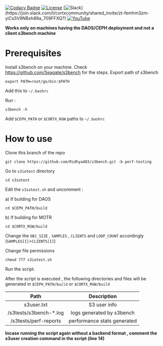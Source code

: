 [![Codacy Badge](https://api.codacy.com/project/badge/Grade/f0def607de884e2098570eae7b3f3e5e)](https://app.codacy.com/gh/Seagate/s3bench?utm_source=github.com&utm_medium=referral&utm_content=Seagate/s3bench&utm_campaign=Badge_Grade_Settings) [![License](https://img.shields.io/badge/License-MIT-blue.svg)](https://github.com/Seagate/s3bench/blob/main/LICENSE) [![Slack](https://img.shields.io/badge/chat-on%20Slack-blue")](https://join.slack.com/t/cortxcommunity/shared_invite/zt-femhm3zm-yiCs5V9NBxh89a_709FFXQ?) [![YouTube](https://img.shields.io/badge/Video-YouTube-red)](https://cortx.link/videos)



**Works only on machines having the DAOS/CEPH deployment and not a client s3bench machine**


# Prerequisites 
Install s3bench on your machine. Check https://github.com/Seagate/s3bench for the steps.
Export path of s3bench
```
export PATH=root/go/bin:$PATH
```
Add this to ```~/.bashrc```

Run :
```
s3bench -h
```
Add ```$CEPH_PATH``` or ```$CORTX_RGW``` paths to ```~/.bashrc```


# How to use 
Clone this branch of the repo 

```
git clone https://github.com/Ridhya483/s3bench.git -b perf-testing
```
Go to ```s3iotest``` directory
```
cd s3iotest
```
Edit the ```s3iotest.sh``` and uncomment :

a) If building for DAOS 
```
cd $CEPH_PATH/build
```
b) If building for MOTR
```
cd $CORTX_RGW/build
```
Change the ```OBJ_SIZE``` , ```SAMPLES``` , ```CLIENTS``` and ```LOOP_COUNT``` accordingly (```SAMPLES[I]```>```CLIENTS[I]```)

Change file permissions 
```
chmod 777 s3iotest.sh
```
Run the script.

After the script is executed , the following directories and files will be generated in ```$CEPH_PATH/build``` or ```$CORTX_RGW/build```


|        **Path**        |       **Description**       |
|:----------------------:|:---------------------------:|
|       s3user.txt       |         S3 user info        |
| /s3tests/s3bench-*.log |  logs generated by s3bench  |
|  /s3tests/perf-reports | performance stats generated |



**Incase running the script again without a backend format , comment the s3user creation command in the script (line 14)** 




